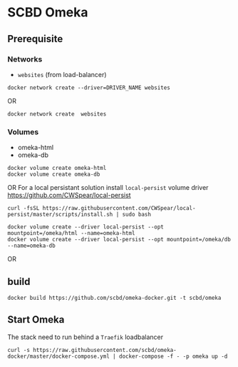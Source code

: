 # SCBD Omeka

## Prerequisite  

### Networks
- `websites` (from load-balancer)

```
docker network create --driver=DRIVER_NAME websites
```
OR
```
docker network create  websites
```

### Volumes
- omeka-html
- omeka-db

```
docker volume create omeka-html
docker volume create omeka-db
```
OR
For a local persistant solution install `local-persist` volume driver https://github.com/CWSpear/local-persist

```
curl -fsSL https://raw.githubusercontent.com/CWSpear/local-persist/master/scripts/install.sh | sudo bash
```

```
docker volume create --driver local-persist --opt mountpoint=/omeka/html --name=omeka-html
docker volume create --driver local-persist --opt mountpoint=/omeka/db   --name=omeka-db
```
OR 

## build

```
docker build https://github.com/scbd/omeka-docker.git -t scbd/omeka
```

## Start Omeka

The stack need to run behind a `Traefik` loadbalancer

```
curl -s https://raw.githubusercontent.com/scbd/omeka-docker/master/docker-compose.yml | docker-compose -f - -p omeka up -d
```
